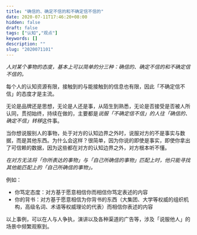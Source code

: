 ```yaml
---
title: "确信的、确定不信的和不确定信不信的"
date: 2020-07-11T17:46:20+08:00
hidden: false
draft: false
tags: ["认知","观点"]
keywords: []
description: ""
slug: "2020071101"
---
```


*人对某个事物的态度，基本上可以简单的分三种：确信的、确定不信的和不确定信不信的。*

每个人的认知资源有限，接触到的与能接触到的信息也有限，因此「不确定信不信」的态度才是主流。

无论是品牌还是思想，无论是人还是事，从陌生到熟悉，无论是否接受是否被人所认同，贯彻始终，持续在做的，主要都是*说服「不确定信不信」的人往「确信的、确定不信」转移*这件事。

当你想说服别人的事物，处于对方的认知边界之外时，说服对方的不是事实与数据，而是其他东西。为什么会这样？很简单，因为你说的即使是事实，即使你拿出了可信赖的数据，因为这些都在对方的认知边界之外，对方根本听不懂。

*在对方无法将「你所表达的事物」与「自己所确信的事物」匹配上时，他只能寻找其他能匹配上的「自己所确信的事物」。*

例如：
* 你笃定态度：对方基于愿意相信你而相信你笃定表述的内容
* 你的背书：对方基于愿意相信为你背书的东西（大集团、大学等权威的组织机构，高级名词、术语等权威理论的代表）而相信你表述的内容

以上事例，可以在人与人争执，演讲以及各种渠道的广告等，涉及「说服他人」的场景中频繁观察到。